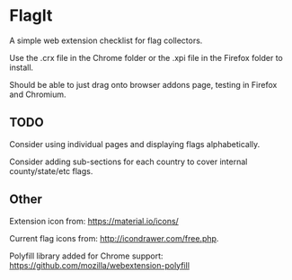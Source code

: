 # FlagIt

A simple web extension checklist for flag collectors.

Use the .crx file in the Chrome folder or the .xpi file in the Firefox folder to install.

Should be able to just drag onto browser addons page, testing in Firefox and Chromium.


## TODO

Consider using individual pages and displaying flags alphabetically.

Consider adding sub-sections for each country to cover internal county/state/etc flags.

## Other

Extension icon from: https://material.io/icons/

Current flag icons from: http://icondrawer.com/free.php.

Polyfill library added for Chrome support: https://github.com/mozilla/webextension-polyfill
